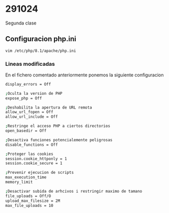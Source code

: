 # 291024

Segunda clase

## Configuracion php.ini

```bash
vim /etc/php/8.1/apache/php.ini
```

### Lineas modificadas

En el fichero comentado anteriormente ponemos la siguiente configuracion

```bash
display_errors = Off

;Oculta la version de PHP
expose_php = Off

;Deshabilita la apertura de URL remota
allow_url_fopen = Off
allow_url_include = Off

;Restringe el acceso PHP a ciertos directorios
open_basedir = Off

;Desactiva funciones potencialemente peligrosas
disable_functions = Off

;Proteger las cookies   
session.cookie_httponly = 1
session.cookie_secure = 1

;Prevenir ejecucion de scripts
max_execution_time
memory_limit

;Desactivar subida de arhcivos i restringir maximo de tamano
file_uploads = Off/O
upload_max_filesize = 2M
max_file_uploads = 10
```
